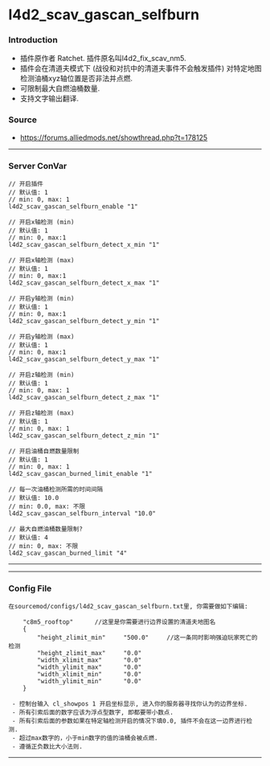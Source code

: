 # l4d2_scav_gascan_selfburn

### Introduction
 - 插件原作者 Ratchet. 插件原名叫l4d2_fix_scav_nm5.
 - 插件会在清道夫模式下 (战役和对抗中的清道夫事件不会触发插件) 对特定地图检测油桶xyz轴位置是否非法并点燃.
 - 可限制最大自燃油桶数量.
 - 支持文字输出翻译.

### Source
 - https://forums.alliedmods.net/showthread.php?t=178125

<hr>

### Server ConVar
```
// 开启插件
// 默认值: 1
// min: 0, max: 1
l4d2_scav_gascan_selfburn_enable "1"

// 开启x轴检测 (min)
// 默认值: 1
// min: 0, max:1
l4d2_scav_gascan_selfburn_detect_x_min "1"

// 开启x轴检测 (max)
// 默认值: 1
// min: 0, max:1
l4d2_scav_gascan_selfburn_detect_x_max "1"

// 开启y轴检测 (min)
// 默认值: 1
// min: 0, max:1
l4d2_scav_gascan_selfburn_detect_y_min "1"

// 开启y轴检测 (max)
// 默认值: 1
// min: 0, max:1
l4d2_scav_gascan_selfburn_detect_y_max "1"

// 开启z轴检测 (min)
// 默认值: 1
// min: 0, max: 1
l4d2_scav_gascan_selfburn_detect_z_max "1"

// 开启z轴检测 (max)
// 默认值: 1
// min: 0, max: 1
l4d2_scav_gascan_selfburn_detect_z_min "1"

// 开启油桶自燃数量限制
// 默认值: 1
// min: 0, max: 1
l4d2_scav_gascan_burned_limit_enable "1"

// 每一次油桶检测所需的时间间隔
// 默认值: 10.0
// min: 0.0, max: 不限
l4d2_scav_gascan_selfburn_interval "10.0"

// 最大自燃油桶数量限制?
// 默认值: 4
// min: 0, max: 不限
l4d2_scav_gascan_burned_limit "4"

```
<hr>

<hr>

### Config File

```
在sourcemod/configs/l4d2_scav_gascan_selfburn.txt里, 你需要做如下编辑:

	"c8m5_rooftop"		//这里是你需要进行边界设置的清道夫地图名
	{
		"height_zlimit_min"		"500.0"		//这一条同时影响强迫玩家死亡的检测
		"height_zlimit_max"		"0.0"
		"width_xlimit_max"		"0.0"
		"width_ylimit_max"		"0.0"
		"width_xlimit_min"		"0.0"
		"width_ylimit_min"		"0.0"
	}

 - 控制台输入 cl_showpos 1 开启坐标显示, 进入你的服务器寻找你认为的边界坐标.
 - 所有引索后面的数字应该为浮点型数字, 即都要带小数点.
 - 所有引索后面的参数如果在特定轴检测开启的情况下填0.0, 插件不会在这一边界进行检测.
 - 超过max数字的，小于min数字的值的油桶会被点燃.
 - 遵循正负数比大小法则.

```
<hr>
